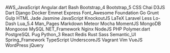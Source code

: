 AWS_JavaScript
Angular.dart
Bash
Bootstrap_4
Bootstrap_5
CSS
Chai
D3JS
Dart
Django
Docker
Emmet
Express
Font_Awesome
Foundation
Go
Grunt
Gulp
HTML
Jade
Jasmine
JavaScript
KnockoutJS
LaTeX
Laravel
Less
Lo-Dash
Lua_5.4
Man_Pages
Markdown
Meteor
Mocha
MomentJS
MongoDB
Mongoose
MySQL
NET_Framework
Nginx
NodeJS
PHP
Polymer.dart
PostgreSQL
Pug
Python_3
React
Redis
Rust
Sass
Semantic_UI
Spring_Framework
TypeScript
UnderscoreJS
Vagrant
Vim
VueJS
WordPress
jQuery
